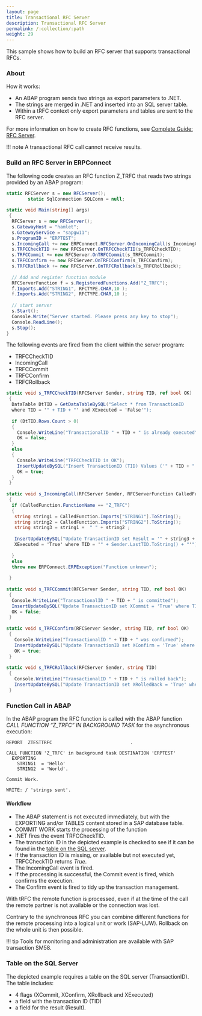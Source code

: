 ```yaml
---
layout: page
title: Transactional RFC Server
description: Transactional RFC Server
permalink: /:collection/:path
weight: 29
---
```


This sample shows how to build an RFC server that supports transactional RFCs.

### About

How it works:
- An ABAP program sends two strings as export parameters to .NET. 
- The strings are merged in .NET and inserted into an SQL server table. 
- Within a tRFC context only export parameters and tables are sent to the RFC server. 

For more information on how to create RFC functions, see [Complete Guide: RFC Server](../guide/rfc-server/index.md).

!!! note
    A transactional RFC call cannot receive results.

### Build an RFC Server in ERPConnect

The following code creates an RFC function Z_TRFC that reads two strings provided by an ABAP program:

```csharp linenums="1"
static RFCServer s = new RFCServer();
        static SqlConnection SQLConn = null;
  
static void Main(string[] args)
 {
  RFCServer s = new RFCServer();
  s.GatewayHost = "hamlet";
  s.GatewayService = "sapgw11";
  s.ProgramID = "ERPTEST";
  s.IncomingCall += new ERPConnect.RFCServer.OnIncomingCall(s_IncomingCall);
  s.TRFCCheckTID += new RFCServer.OnTRFCCheckTID(s_TRFCCheckTID);
  s.TRFCCommit += new RFCServer.OnTRFCCommit(s_TRFCCommit);
  s.TRFCConfirm += new RFCServer.OnTRFCConfirm(s_TRFCConfirm);
  s.TRFCRollback += new RFCServer.OnTRFCRollback(s_TRFCRollback);
  
  // Add and register function module
  RFCServerFunction f = s.RegisteredFunctions.Add("Z_TRFC");
  f.Imports.Add("STRING1", RFCTYPE.CHAR,10 );
  f.Imports.Add("STRING2", RFCTYPE.CHAR,10 );
  
  // start server
  s.Start();
  Console.Write("Server started. Please press any key to stop");
  Console.ReadLine();
  s.Stop();        
}
```

The following events are fired from the client within the server program:

- TRFCCheckTID
- IncomingCall
- TRFCCommit
- TRFCConfirm
- TRFCRollback

```csharp linenums="1"
static void s_TRFCCheckTID(RFCServer Sender, string TID, ref bool OK)
 {
  DataTable DtTID = GetDataTableBySQL("Select * from TransactionID 
  where TID = '" + TID + "' and XExecuted = 'False'");
  
  if (DtTID.Rows.Count > 0)
  {
    Console.WriteLine("TransactionalID " + TID + " is already executed");
    OK = false;
  }
  else
  {
    Console.WriteLine("TRFCCheckTID is OK");
    InsertUpdateBySQL("Insert TransactionID (TID) Values ('" + TID + "')");
    OK = true;
  }
 }
  
static void s_IncomingCall(RFCServer Sender, RFCServerFunction CalledFunction)
 {
  if (CalledFunction.FunctionName == "Z_TRFC")
  {
   string string1 = CalledFunction.Imports["STRING1"].ToString();
   string string2 = CalledFunction.Imports["STRING2"].ToString();
   string string3 = string1 +  " " + string2 ;
  
   InsertUpdateBySQL("Update TransactionID set Result = '" + string3 + "',
   XExecuted = 'True' where TID = '" + Sender.LastTID.ToString() + "'");
  
  }
  else
  throw new ERPConnect.ERPException("Function unknown");
  
 }
  
static void s_TRFCCommit(RFCServer Sender, string TID, ref bool OK)
 {
  Console.WriteLine("TransactionalID " + TID + " is committed");
  InsertUpdateBySQL("Update TransactionID set XCommit = 'True' where TID = '" + TID + "'");
  OK = false;
 }
  
static void s_TRFCConfirm(RFCServer Sender, string TID, ref bool OK)
 {
   Console.WriteLine("TransactionalID " + TID + " was confirmed");
   InsertUpdateBySQL("Update TransactionID set XConfirm = 'True' where TID = '" + TID + "'");
   OK = true;
 }
  
static void s_TRFCRollback(RFCServer Sender, string TID)
 {
   Console.WriteLine("TransactionalID " + TID + " is rolled back");
   InsertUpdateBySQL("Update TransactionID set XRolledBack = 'True' where TID = '" + TID + "'");
 }
```

### Function Call in ABAP

In the ABAP program the RFC function is called with the ABAP function *CALL FUNCTION “Z_TRFC” IN BACKGROUND TASK* for the asynchronous execution:

```
REPORT  ZTESTTRFC                             .

CALL FUNCTION 'Z_TRFC' in background task DESTINATION 'ERPTEST'
  EXPORTING
    STRING1  = 'Hello'
    STRING2  = 'World'.

Commit Work.

WRITE: / 'strings sent'.
```

#### Workflow

- The ABAP statement is not executed immediately, but with the EXPORTING and/or TABLES content stored in a SAP database table. 
- COMMIT WORK starts the processing of the function
- .NET fires the event TRFCCheckTID.
- The transaction ID in the depicted example is checked to see if it can be found in the [table on the SQL server](#table-on-the-sql-server). 
- If the transaction ID is missing, or available but not executed yet, TRFCCheckTID returns *True*. 
- The IncomingCall event is fired. 
- If the processing is successful, the Commit event is fired, which confirms the execution. 
- The Confirm event is fired to tidy up the transaction management.

With tRFC the remote function is processed, even if at the time of the call the remote partner is not available or the connection was lost.

Contrary to the synchronous RFC you can combine different functions for the remote processing into a logical unit or work (SAP-LUW). 
Rollback on the whole unit is then possible. 

!!! tip
    Tools for monitoring and administration are available with SAP transaction SM58.


### Table on the SQL Server

The depicted example requires a table on the SQL server (TransactionID). The table includes: 

- 4 flags (XCommit, XConfirm, XRollback and XExecuted)
- a field with the transaction ID (TID) 
- a field for the result (Result).
